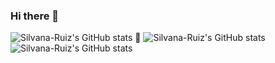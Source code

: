 ### Hi there 👋
![Silvana-Ruiz's GitHub stats](https://github-readme-stats.vercel.app/api?username=Silvana-Ruiz)
🦄
![Silvana-Ruiz's GitHub stats](https://github-readme-stats.vercel.app/api?username=Silvana-Ruiz&show_icons=true) 
![Silvana-Ruiz's GitHub stats](https://github-readme-stats.vercel.app/api?username=Silvana-Ruiz&show_icons=true&theme=radical)
<!--
**Silvana-Ruiz/Silvana-Ruiz** is a ✨ _special_ ✨ repository because its `README.md` (this file) appears on your GitHub profile.



Here are some ideas to get you started:

- 🔭 I’m currently working on ...
- 🌱 I’m currently learning ...
- 👯 I’m looking to collaborate on ...
- 🤔 I’m looking for help with ...
- 💬 Ask me about ...
- 📫 How to reach me: ...
- 😄 Pronouns: ...
- ⚡ Fun fact: ...
-->
